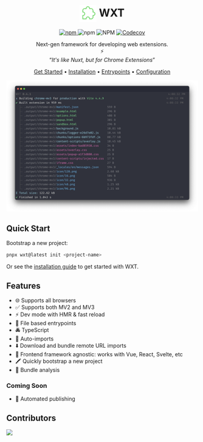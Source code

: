 <h1 align="center">
  <img style="vertical-align:middle" width="44" src="./docs/public/hero-logo.svg" alt="WXT Logo">
  <span>WXT</span>
</h1>

<p align="center">
  <a href="https://www.npmjs.com/package/wxt" target="_blank">
    <img alt="npm" src="https://img.shields.io/npm/v/wxt">
  </a>
  <span> </span>
  <img alt="npm" src="https://img.shields.io/npm/dm/wxt">
  <span> </span>
  <img alt="NPM" src="https://img.shields.io/npm/l/wxt">
  <span> </span>
  <a href="https://codecov.io/github/wxt-dev/wxt" target="_blank">
    <img alt="Codecov" src="https://img.shields.io/codecov/c/github/wxt-dev/wxt">
  </a>
</p>

<p align="center">
  <span>Next-gen framework for developing web extensions.</span>
  <br/>
  <span>⚡</span>
  <br/>
  <q><i>It's like Nuxt, but for Chrome Extensions</i></q>
</p>

<p align="center">
  <a href="https://wxt.dev" target="_blank">Get Started</a>
  &bull;
  <a href="https://wxt.dev/get-started/installation.html" target="_blank">Installation</a>
  &bull;
  <a href="https://wxt.dev/guide/background.html" target="_blank">Entrypoints</a>
  &bull;
  <a href="https://wxt.dev/config.html" target="_blank">Configuration</a>
</p>

![Example CLI Output](./docs/assets/cli-output.png)

## Quick Start

Bootstrap a new project:

```sh
pnpx wxt@latest init <project-name>
```

Or see the [installation guide](https://wxt.dev/get-started/installation.html) to get started with WXT.

## Features

- 🌐 Supports all browsers
- ✅ Supports both MV2 and MV3
- ⚡ Dev mode with HMR & fast reload
- 📂 File based entrypoints
- 🚔 TypeScript
- 🦾 Auto-imports
- ⬇️ Download and bundle remote URL imports
- 🎨 Frontend framework agnostic: works with Vue, React, Svelte, etc
- 🖍️ Quickly bootstrap a new project
- 📏 Bundle analysis

### Coming Soon

- 🤖 Automated publishing

## Contributors

<a href="https://github.com/wxt-dev/wxt/graphs/contributors">
  <img src="https://contrib.rocks/image?repo=wxt-dev/wxt" />
</a>
